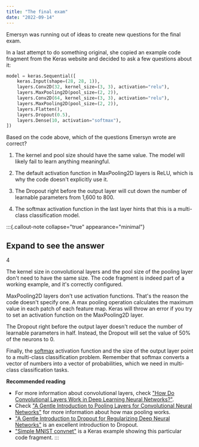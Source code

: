 ```yaml
---
title: "The final exam"
date: "2022-09-14"
---
```


Emersyn was running out of ideas to create new questions for the final exam.

In a last attempt to do something original, she copied an example code fragment from the Keras website and decided to ask a few questions about it:

```python
model = keras.Sequential([
    keras.Input(shape=(28, 28, 1)),
    layers.Conv2D(32, kernel_size=(3, 3), activation="relu"),
    layers.MaxPooling2D(pool_size=(2, 2)),
    layers.Conv2D(64, kernel_size=(3, 3), activation="relu"),
    layers.MaxPooling2D(pool_size=(2, 2)),
    layers.Flatten(),
    layers.Dropout(0.5),
    layers.Dense(10, activation="softmax"),
])
```

Based on the code above, which of the questions Emersyn wrote are correct?

1. The kernel and pool size should have the same value. The model will likely fail to learn anything meaningful.

2. The default activation function in MaxPooling2D layers is ReLU, which is why the code doesn't explicitly use it.

3. The Dropout right before the output layer will cut down the number of learnable parameters from 1,600 to 800.

4. The softmax activation function in the last layer hints that this is a multi-class classification model.

:::{.callout-note collapse="true" appearance="minimal"}
## Expand to see the answer

4

The kernel size in convolutional layers and the pool size of the pooling layer don't need to have the same size. The code fragment is indeed part of a working example, and it's correctly configured.

MaxPooling2D layers don't use activation functions. That's the reason the code doesn't specify one. A max pooling operation calculates the maximum value in each patch of each feature map. Keras will throw an error if you try to set an activation function on the MaxPooling2D layer.

The Dropout right before the output layer doesn't reduce the number of learnable parameters in half. Instead, the Dropout will set the value of 50% of the neurons to 0.

Finally, the [softmax](https://en.wikipedia.org/wiki/Softmax_function) activation function and the size of the output layer point to a multi-class classification problem. Remember that softmax converts a vector of numbers into a vector of probabilities, which we need in multi-class classification tasks.

**Recommended reading**

* For more information about convolutional layers, check ["How Do Convolutional Layers Work in Deep Learning Neural Networks?"](https://machinelearningmastery.com/convolutional-layers-for-deep-learning-neural-networks/).
* Check ["A Gentle Introduction to Pooling Layers for Convolutional Neural Networks"](https://machinelearningmastery.com/pooling-layers-for-convolutional-neural-networks/) for more information about how max pooling works.
* ["A Gentle Introduction to Dropout for Regularizing Deep Neural Networks"](https://machinelearningmastery.com/dropout-for-regularizing-deep-neural-networks/) is an excellent introduction to Dropout.
* ["Simple MNIST convnet"](https://keras.io/examples/vision/mnist_convnet/) is a Keras example showing this particular code fragment.
:::
